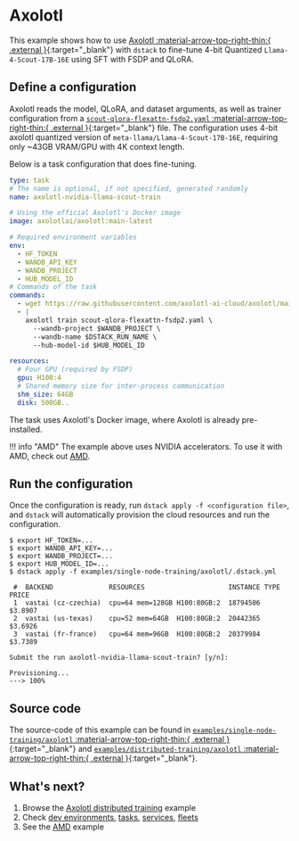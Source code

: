 # Axolotl

This example shows how to use [Axolotl :material-arrow-top-right-thin:{ .external }](https://github.com/OpenAccess-AI-Collective/axolotl){:target="_blank"} with `dstack` to fine-tune 4-bit Quantized `Llama-4-Scout-17B-16E` using SFT with FSDP and QLoRA.

## Define a configuration

Axolotl reads the model, QLoRA, and dataset arguments, as well as trainer configuration from a [`scout-qlora-flexattn-fsdp2.yaml` :material-arrow-top-right-thin:{ .external }](https://github.com/axolotl-ai-cloud/axolotl/blob/main/examples/llama-4/scout-qlora-flexattn-fsdp2.yaml){:target="_blank"} file. The configuration uses 4-bit axolotl quantized version of `meta-llama/Llama-4-Scout-17B-16E`, requiring only ~43GB VRAM/GPU with 4K context length.

Below is a task configuration that does fine-tuning.

<div editor-title="examples/single-node-training/axolotl/.dstack.yml">

```yaml
type: task
# The name is optional, if not specified, generated randomly
name: axolotl-nvidia-llama-scout-train

# Using the official Axolotl's Docker image
image: axolotlai/axolotl:main-latest

# Required environment variables
env:
  - HF_TOKEN
  - WANDB_API_KEY
  - WANDB_PROJECT
  - HUB_MODEL_ID
# Commands of the task
commands:
  - wget https://raw.githubusercontent.com/axolotl-ai-cloud/axolotl/main/examples/llama-4/scout-qlora-flexattn-fsdp2.yaml
  - |
    axolotl train scout-qlora-flexattn-fsdp2.yaml \
      --wandb-project $WANDB_PROJECT \
      --wandb-name $DSTACK_RUN_NAME \
      --hub-model-id $HUB_MODEL_ID

resources:
  # Four GPU (required by FSDP)
  gpu: H100:4
  # Shared memory size for inter-process communication
  shm_size: 64GB
  disk: 500GB..
```

</div>

The task uses Axolotl's Docker image, where Axolotl is already pre-installed.

!!! info "AMD"
    The example above uses NVIDIA accelerators. To use it with AMD, check out [AMD](https://dstack.ai/examples/accelerators/amd#axolotl).

## Run the configuration

Once the configuration is ready, run `dstack apply -f <configuration file>`, and `dstack` will automatically provision the
cloud resources and run the configuration.

<div class="termy">

```shell
$ export HF_TOKEN=...
$ export WANDB_API_KEY=...
$ export WANDB_PROJECT=...
$ export HUB_MODEL_ID=...
$ dstack apply -f examples/single-node-training/axolotl/.dstack.yml

 #  BACKEND              RESOURCES                     INSTANCE TYPE  PRICE
 1  vastai (cz-czechia)  cpu=64 mem=128GB H100:80GB:2  18794506       $3.8907
 2  vastai (us-texas)    cpu=52 mem=64GB  H100:80GB:2  20442365       $3.6926
 3  vastai (fr-france)   cpu=64 mem=96GB  H100:80GB:2  20379984       $3.7389

Submit the run axolotl-nvidia-llama-scout-train? [y/n]:

Provisioning...
---> 100%
```

</div>

## Source code

The source-code of this example can be found in
[`examples/single-node-training/axolotl` :material-arrow-top-right-thin:{ .external }](https://github.com/dstackai/dstack/blob/master/examples/single-node-training/axolotl){:target="_blank"} and [`examples/distributed-training/axolotl` :material-arrow-top-right-thin:{ .external }](https://github.com/dstackai/dstack/blob/master/examples/distributed-training/axolotl){:target="_blank"}.

## What's next?

1. Browse the [Axolotl distributed training](https://dstack.ai/docs/examples/distributed-training/axolotl) example
2. Check [dev environments](https://dstack.ai/docs/dev-environments), [tasks](https://dstack.ai/docs/tasks),
   [services](https://dstack.ai/docs/services), [fleets](https://dstack.ai/docs/concepts/fleets)
3. See the [AMD](https://dstack.ai/examples/accelerators/amd#axolotl) example
